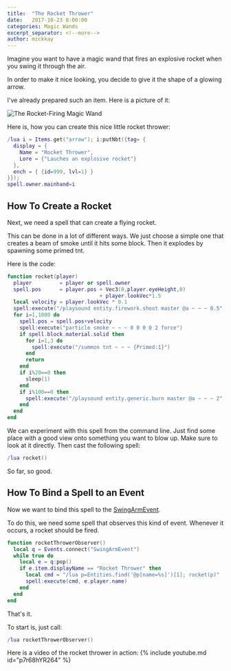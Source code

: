 ```yaml
---
title:  "The Rocket Thrower"
date:   2017-10-23 8:00:00
categories: Magic Wands
excerpt_separator: <!--more-->
author: mickkay
---
```

Imagine you want to have a magic wand that fires an explosive rocket when you swing
it through the air.
<!--more-->
In order to make it nice looking, you decide to give it
the shape of a glowing arrow.

I've already prepared such an item. Here is a picture of it:

![The Rocket-Firing Magic Wand](/images/magic-wand-rocket-arrow-in-frame.jpg)

Here is, how you can create this nice little rocket thrower:
```lua
/lua i = Items.get("arrow"); i:putNbt({tag= {
  display = {
    Name = "Rocket Thrower",
    Lore = {"Lauches an explosive rocket"}
  },
  ench = { {id=999, lvl=1} }
}});
spell.owner.mainhand=i
```

## How To Create a Rocket
Next, we need a spell that can create a flying rocket.

This can be done in a lot of different ways.
We just choose a simple one that creates a beam of smoke until it hits
some block. Then it explodes by spawning some primed tnt.

<a name="rocket" style="position:relative; top:-70px; display:block;"></a>
Here is the code:
```lua
function rocket(player)
  player         = player or spell.owner
  spell.pos      = player.pos + Vec3(0,player.eyeHeight,0)
                              + player.lookVec*1.5
  local velocity = player.lookVec * 0.1
  spell:execute("/playsound entity.firework.shoot master @a ~ ~ ~ 0.5")
  for i=1,1000 do
    spell.pos = spell.pos+velocity
    spell:execute("particle smoke ~ ~ ~ 0 0 0 0 2 force")
    if spell.block.material.solid then
      for i=1,3 do
        spell:execute("/summon tnt ~ ~ ~ {Primed:1}")
      end
      return
    end
    if i%20==0 then
      sleep(1)
    end
    if i%100==0 then
      spell:execute("/playsound entity.generic.burn master @a ~ ~ ~ 2")
    end
  end
end
```

We can experiment with this spell from the command line.
Just find some place with a good view onto something you want to blow up.
Make sure to look at it directly.
Then cast the following spell:

```lua
/lua rocket()
```
So far, so good.

## How To Bind a Spell to an Event
Now we want to bind this spell to the [SwingArmEvent](/modules/SwingArmEvent).

To do this, we need some spell that observes this kind of event.
Whenever it occurs, a rocket should be fired.

```lua
function rocketThrowerObserver()
  local q = Events.connect("SwingArmEvent")
  while true do
    local e = q:pop()
    if e.item.displayName == "Rocket Thrower" then
      local cmd = "/lua p=Entities.find('@p[name=%s]')[1]; rocket(p)"
      spell:execute(cmd, e.player.name)
    end
  end
end
```
That's it.

To start is, just call:
```lua
/lua rocketThrowerObserver()
```

Here is a video of the rocket thrower in action:
{% include youtube.md id="p7r68hYR264" %}
